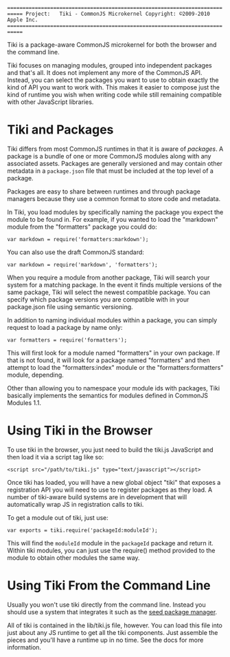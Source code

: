 `===========================================================================
 Project:   Tiki - CommonJS Microkernel
 Copyright: ©2009-2010 Apple Inc.
 ===========================================================================`

Tiki is a package-aware CommonJS microkernel for both the browser and the 
command line.  

Tiki focuses on managing modules, grouped into independent packages and that's all.  It does not implement any more of the CommonJS API.  Instead, you can
select the packages you want to use to obtain exactly the kind of API you 
want to work with.  This makes it easier to compose just the kind of runtime
you wish when writing code while still remaining compatible with other 
JavaScript libraries.
 
# Tiki and Packages

Tiki differs from most CommonJS runtimes in that it is aware of _packages_.
A package is a bundle of one or more CommonJS modules along with any 
associated assets.  Packages are generally versioned and may contain other 
metadata in a `package.json` file that must be included at the top level of
a package.

Packages are easy to share between runtimes and through package managers 
because they use a common format to store code and metadata.

In Tiki, you load modules by specifically naming the package you expect the
module to be found in.  For example, if you wanted to load the "markdown" 
module from the "formatters" package you could do:

	var markdown = require('formatters:markdown');
	
You can also use the draft CommonJS standard:

	var markdown = require('markdown', 'formatters');
	
When you require a module from another package, Tiki will search your system 
for a matching package.  In the event it finds multiple versions of the same
package, Tiki will select the newest compatible package.  You can specify 
which package versions you are compatible with in your package.json file using
semantic versioning.

In addition to naming individual modules within a package, you can simply
request to load a package by name only:

	var formatters = require('formatters');
	
This will first look for a module named "formatters" in your own package. If
that is not found, it will look for a package named "formatters" and then 
attempt to load the "formatters:index" module or the "formatters:formatters"
module, depending.

Other than allowing you to namespace your module ids with packages, Tiki 
basically implements the semantics for modules defined in CommonJS Modules 
1.1.

# Using Tiki in the Browser

To use tiki in the browser, you just need to build the tiki.js JavaScript and 
then load it via a script tag like so:

	<script src="/path/to/tiki.js" type="text/javascript"></script>
	
Once tiki has loaded, you will have a new global object "tiki" that exposes
a registration API you will need to use to register packages as they load.
A number of tiki-aware build systems are in development that will 
automatically wrap JS in registration calls to tiki.

To get a module out of tiki, just use:

	var exports = tiki.require('packageId:moduleId');
	
This will find the `moduleId` module in the `packageId` package and return it.
Within tiki modules, you can just use the require() method provided to the
module to obtain other modules the same way.

# Using Tiki From the Command Line

Usually you won't use tiki directly from the command line.  Instead you should
use a system that integrates it such as the [seed package manager](http://seedjs.org).

All of tiki is contained in the lib/tiki.js file, however.  You can load this
file into just about any JS runtime to get all the tiki components.  Just 
assemble the pieces and you'll have a runtime up in no time.  See the docs for
more information.

	